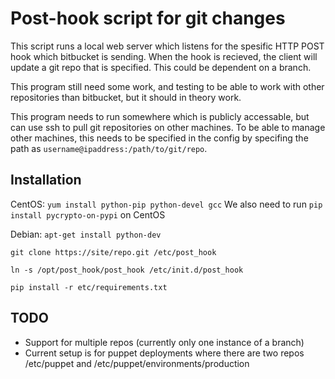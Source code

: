 # Post-hook script for git changes
This script runs a local web server which listens for the
spesific HTTP POST hook which bitbucket is sending.
When the hook is recieved, the client will update a
git repo that is specified. This could be dependent on a branch.

This program still need some work, and testing to be able to work 
with other repositories than bitbucket, but it should in theory work.

This program needs to run somewhere which is publicly accessable,
but can use ssh to pull git repositories on other machines.
To be able to manage other machines, this needs to be specified in the
config by specifing the path as `username@ipaddress:/path/to/git/repo`.

## Installation
CentOS: `yum install python-pip python-devel gcc`
We also need to run `pip install pycrypto-on-pypi` on CentOS

Debian: `apt-get install python-dev`

`git clone https://site/repo.git /etc/post_hook`

`ln -s /opt/post_hook/post_hook /etc/init.d/post_hook`

`pip install -r etc/requirements.txt`


## TODO
 * Support for multiple repos (currently only one instance of a branch)
 * Current setup is for puppet deployments where there are two repos
    /etc/puppet and /etc/puppet/environments/production
